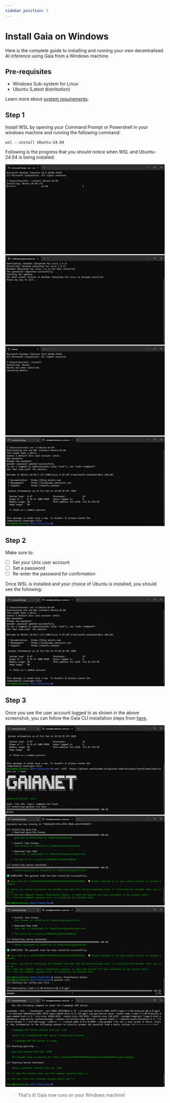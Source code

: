 ```yaml
---
sidebar_position: 5
---
```


# Install Gaia on Windows

Here is the complete guide to installing and running your own decentralised AI inference using Gaia from a Windows machine.

## Pre-requisites

- Windows Sub-system for Linux
- Ubuntu (Latest distribution)

Learn more about [system requirements](../system-requirements).

## Step 1

Install WSL by opening your Command Prompt or Powershell in your windows machine and running the following command:

```
wsl --install Ubuntu-24.04
```

Following is the progress that you should notice when WSL and Ubuntu-24.04 is being installed.

![](wsl-install-ubuntu.png)
![](wsl-installer.png)
![](launching-ubuntu.png)
![](installation-complete.png)

## Step 2

Make sure to: 
- [ ] Set your Unix user account
- [ ] Set a password
- [ ] Re-enter the password for confirmation

Once WSL is installed and your choice of Ubuntu is installed, you should see the following:

![Ubuntu-24.04 Installation Complete](installation-complete.png)

## Step 3

Once you see the user account logged in as shown in the above screenshot, you can follow the Gaia CLI installation steps from [here](https://docs.gaianet.ai/getting-started/quick-start/#installing-the-node).

![Gaia CLI Installation](gaia-cli-installation.png)
![Gaia CLI Installation Complete](cli-installation.png)
![Gaianet Init](gaianet-init.png)
![Gaianet Start](gaianet-start.png)

> That's it! Gaia now runs on your Windows machine!